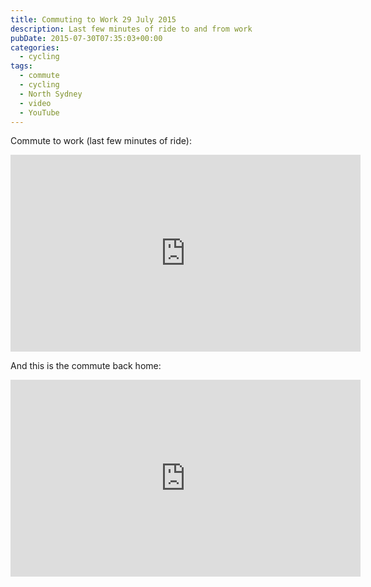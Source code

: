 ```yaml
---
title: Commuting to Work 29 July 2015
description: Last few minutes of ride to and from work
pubDate: 2015-07-30T07:35:03+00:00
categories:
  - cycling
tags:
  - commute
  - cycling
  - North Sydney
  - video
  - YouTube
---
```


Commute to work (last few minutes of ride):

<iframe width="560" height="315" src="https://www.youtube.com/embed/B7pFFRut1oY" title="YouTube video player" frameborder="0" allow="accelerometer; autoplay; clipboard-write; encrypted-media; gyroscope; picture-in-picture" allowfullscreen></iframe>

And this is the commute back home:

<iframe width="560" height="315" src="https://www.youtube.com/embed/Zhz9WET3PrM" title="YouTube video player" frameborder="0" allow="accelerometer; autoplay; clipboard-write; encrypted-media; gyroscope; picture-in-picture" allowfullscreen></iframe>
